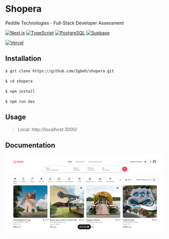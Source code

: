 # Shopera

Peddle Technologies - Full-Stack Developer Assessment

[![Next.js](https://img.shields.io/badge/Next.js-14.x-111111.svg)](https://nextjs.org/docs)
[![TypeScript](https://img.shields.io/badge/TypeScript-5.x-blue.svg)](https://www.typescriptlang.org/docs/)
[![PostgreSQL](https://img.shields.io/badge/PostgreSQL-16.x-316192.svg)](https://www.postgresql.org/docs/16/index.html)
[![Supbase](https://img.shields.io/badge/Supbase-0.24-3ECF8E.svg)](https://supabase.com/docs/guides/getting-started/quickstarts/nextjs)

[![Vercel](https://img.shields.io/badge/vercel-%23000000.svg?style=for-the-badge&logo=vercel&logoColor=white)](https://shopera.vercel.app)

## Installation

```
$ git clone https://github.com/2gbeh/shopera.git

$ cd shopera

$ npm install

$ npm run dev
```

## Usage

> Local:   http://localhost:3000/

## Documentation

![Screenshot](./public/social-preview.png)
